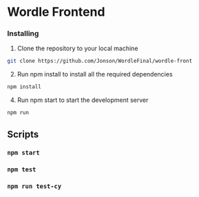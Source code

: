 # Wordle Frontend

### Installing

1. Clone the repository to your local machine

```bash
git clone https://github.com/Jonson/WordleFinal/wordle-front
```

2. Run npm install to install all the required dependencies

```bash
npm install
```

4. Run npm start to start the development server

```bash
npm run
```

## Scripts

### `npm start`

### `npm test`

### `npm run test-cy`
